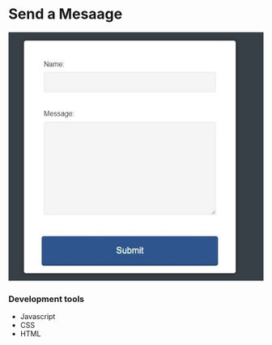 # Send a Mesaage

![Screenshot](./Capture.JPG)

### Development tools ###

* Javascript
* CSS 
* HTML